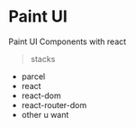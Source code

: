# Paint UI

Paint UI Components with react


> stacks

* parcel
* react
* react-dom
* react-router-dom
* other u want